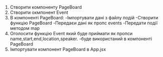 1. Створити компоненту PageBoard
2. Створити окмпонент Event
3. В компоненті PageBoard:
-Імпортувати дані з файлу подій
-Створити функцію PageBoard
-Передаєи дані як пропс events
-Передати події методом map 
4. Оголосити функцію Event який буде приймати як пропси name,start,end,location,speaker.
-буде використаний в компоненті PageBoard
5. Імпортувати компонент PageBoard в App.jsx